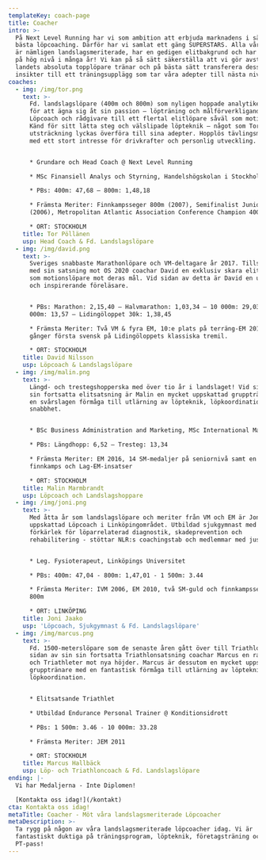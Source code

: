 ```yaml
---
templateKey: coach-page
title: Coacher
intro: >-
  På Next Level Running har vi som ambition att erbjuda marknadens i särklass
  bästa löpcoaching. Därför har vi samlat ett gäng SUPERSTARS. Alla våra Coacher
  är nämligen landslagsmeriterade, har en gedigen elitbakgrund och har coachat
  på hög nivå i många år! Vi kan på så sätt säkerställa att vi gör avstamp i hur
  landets absoluta topplöpare tränar och på bästa sätt transferera dessa
  insikter till ett träningsupplägg som tar våra adepter till nästa nivå. 
coaches:
  - img: /img/tor.png
    text: >-
      Fd. landslagslöpare (400m och 800m) som nyligen hoppade analytikerjobbet
      för att ägna sig åt sin passion – löpträning och målförverkligande!
      Löpcoach och rådgivare till ett flertal elitlöpare såväl som motionärer.
      Känd för sitt lätta steg och välslipade löpteknik – något som Tor i hög
      utsträckning lyckas överföra till sina adepter. Hopplös tävlingsmänniska
      med ett stort intresse för drivkrafter och personlig utveckling. 


      * Grundare och Head Coach @ Next Level Running

      * MSc Finansiell Analys och Styrning, Handelshögskolan i Stockholm

      * PBs: 400m: 47,68 – 800m: 1,48,18

      * Främsta Meriter: Finnkampsseger 800m (2007), Semifinalist Junior-VM 800m
      (2006), Metropolitan Atlantic Association Conference Champion 400m (2008)

      * ORT: STOCKHOLM
    title: Tor Pöllänen
    usp: Head Coach & Fd. Landslagslöpare
  - img: /img/david.png
    text: >-
      Sveriges snabbaste Marathonlöpare och VM-deltagare år 2017. Tillsammans
      med sin satsning mot OS 2020 coachar David en exklusiv skara elit- såväl
      som motionslöpare mot deras mål. Vid sidan av detta är David en uppskattad
      och inspirerande föreläsare.


      * PBs: Marathon: 2,15,40 – Halvmarathon: 1,03,34 – 10 000m: 29,03 – 5
      000m: 13,57 – Lidingöloppet 30k: 1,38,45

      * Främsta Meriter: Två VM & fyra EM, 10:e plats på terräng-EM 2015, tre
      gånger första svensk på Lidingöloppets klassiska tremil.

      * ORT: STOCKHOLM
    title: David Nilsson
    usp: Löpcoach & Landslagslöpare
  - img: /img/malin.png
    text: >-
      Längd- och trestegshopperska med över tio år i landslaget! Vid sidan av
      sin fortsatta elitsatsning är Malin en mycket uppskattad grupptränare med
      en svårslagen förmåga till utlärning av löpteknik, löpkoordination och
      snabbhet. 


      * BSc Business Administration and Marketing, MSc International Marketing

      * PBs: Längdhopp: 6,52 – Tresteg: 13,34

      * Främsta Meriter: EM 2016, 14 SM-medaljer på seniornivå samt en lång rad
      finnkamps och Lag-EM-insatser

      * ORT: STOCKHOLM
    title: Malin Marmbrandt
    usp: Löpcoach och Landslagshoppare
  - img: /img/joni.png
    text: >-
      Med åtta år som landslagslöpare och meriter från VM och EM är Joni en
      uppskattad Löpcoach i Linköpingområdet. Utbildad sjukgymnast med en
      förkärlek för löparrelaterad diagnostik, skadeprevention och
      rehabilitering - stöttar NLR:s coachingstab och medlemmar med just detta!


      * Leg. Fysioterapeut, Linköpings Universitet

      * PBs: 400m: 47,04 - 800m: 1,47,01 - 1 500m: 3.44

      * Främsta Meriter: IVM 2006, EM 2010, två SM-guld och finnkampsseger på
      800m

      * ORT: LINKÖPING
    title: Joni Jaako
    usp: 'Löpcoach, Sjukgymnast & Fd. Landslagslöpare'
  - img: /img/marcus.png
    text: >-
      Fd. 1500-meterslöpare som de senaste åren gått över till Triathlon. Vid
      sidan av sin sin fortsatta Triathlonsatsning coachar Marcus en rad Löpare
      och Triathleter mot nya höjder. Marcus är dessutom en mycket uppskattad
      grupptränare med en fantastisk förmåga till utlärning av löpteknik och
      löpkoordination.


      * Elitsatsande Triathlet

      * Utbildad Endurance Personal Trainer @ Konditionsidrott 

      * PBs: 1 500m: 3.46 - 10 000m: 33.28

      * Främsta Meriter: JEM 2011

      * ORT: STOCKHOLM
    title: Marcus Hallbäck
    usp: Löp- och Triathloncoach & Fd. Landslagslöpare
ending: |-
  Vi har Medaljerna - Inte Diplomen!

  [Kontakta oss idag!](/kontakt)
cta: Kontakta oss idag!
metaTitle: Coacher - Möt våra landslagsmeriterade Löpcoacher
metaDescription: >-
  Ta rygg på någon av våra landslagsmeriterade löpcoacher idag. Vi är
  fantastiskt duktiga på träningsprogram, löpteknik, företagsträning och
  PT-pass!
---
```



